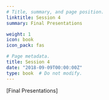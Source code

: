 ```yaml
---
# Title, summary, and page position.
linktitle: Session 4
summary: Final Presentations

weight: 1
icon: book
icon_pack: fas

# Page metadata.
title: Session 4
date: "2018-09-09T00:00:00Z"
type: book  # Do not modify.
---
```


[Final Presentations]
